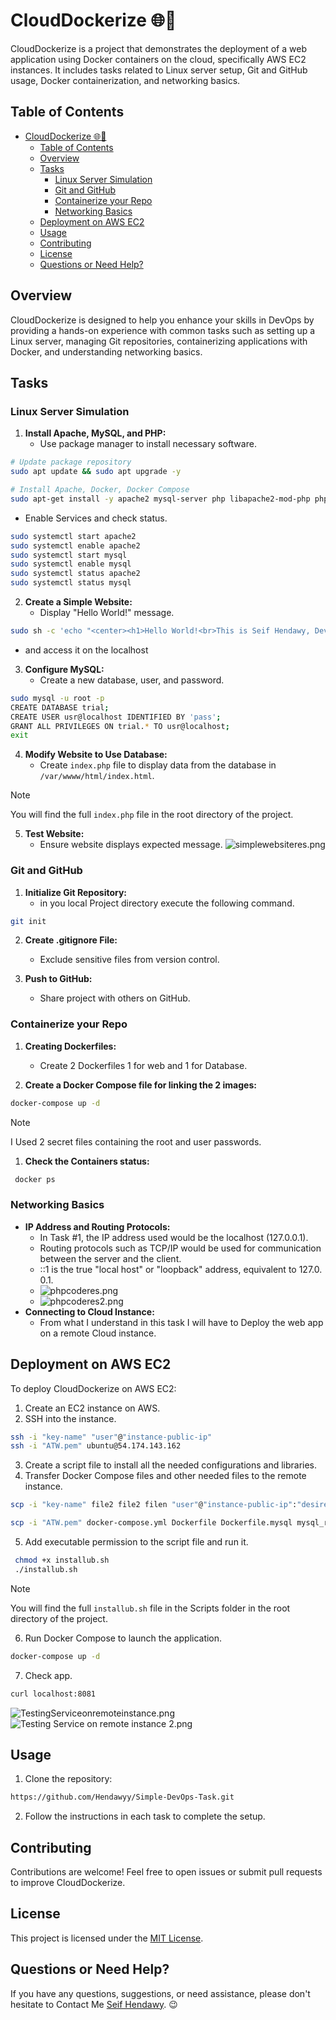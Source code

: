 # CloudDockerize 🌐🐳

CloudDockerize is a project that demonstrates the deployment of a web application using Docker containers on the cloud, specifically AWS EC2 instances. It includes tasks related to Linux server setup, Git and GitHub usage, Docker containerization, and networking basics.

## Table of Contents

- [CloudDockerize 🌐🐳](#clouddockerize-)
  - [Table of Contents](#table-of-contents)
  - [Overview](#overview)
  - [Tasks](#tasks)
    - [Linux Server Simulation](#linux-server-simulation)
    - [Git and GitHub](#git-and-github)
    - [Containerize your Repo](#containerize-your-repo)
    - [Networking Basics](#networking-basics)
  - [Deployment on AWS EC2](#deployment-on-aws-ec2)
  - [Usage](#usage)
  - [Contributing](#contributing)
  - [License](#license)
  - [Questions or Need Help?](#questions-or-need-help)

## Overview

CloudDockerize is designed to help you enhance your skills in DevOps by providing a hands-on experience with common tasks such as setting up a Linux server, managing Git repositories, containerizing applications with Docker, and understanding networking basics.

## Tasks

### Linux Server Simulation

1. **Install Apache, MySQL, and PHP:**
   - Use package manager to install necessary software.

```bash
# Update package repository
sudo apt update && sudo apt upgrade -y

# Install Apache, Docker, Docker Compose
sudo apt-get install -y apache2 mysql-server php libapache2-mod-php php-mysql docker.io php
```

   - Enable Services and check status.

```bash
sudo systemctl start apache2
sudo systemctl enable apache2
sudo systemctl start mysql
sudo systemctl enable mysql
sudo systemctl status apache2
sudo systemctl status mysql
```

2. **Create a Simple Website:**
   - Display "Hello World!" message.

```bash
sudo sh -c 'echo "<center><h1>Hello World!<br>This is Seif Hendawy, DevOps Engineer 👋</h1></center>"' > /var/wwww/html/index.html'
```

   - and access it on the localhost
  
3. **Configure MySQL:**
   - Create a new database, user, and password.

```bash
sudo mysql -u root -p
CREATE DATABASE trial;
CREATE USER usr@localhost IDENTIFIED BY 'pass';
GRANT ALL PRIVILEGES ON trial.* TO usr@localhost;
exit
```

4. **Modify Website to Use Database:**
   - Create `index.php` file to  display data from the database in `/var/wwww/html/index.html`.

> [!NOTE]
> You will find the full `index.php` file in the root directory of the project.

5. **Test Website:**
   - Ensure website displays expected message.
![simplewebsiteres.png](./Screenshots/Task#1/simplewebsiteres.png)

### Git and GitHub

1. **Initialize Git Repository:**
   - in you local Project directory execute the following command.

```bash
git init
```

2. **Create .gitignore File:**
   - Exclude sensitive files from version control.

3. **Push to GitHub:**
   - Share project with others on GitHub.

### Containerize your Repo

1. **Creating Dockerfiles:**
   - Create 2 Dockerfiles 1 for web and 1 for Database.

2. **Create a Docker Compose file for linking the 2 images:**

```bash
docker-compose up -d
```

> [!NOTE]
> I Used 2 secret files containing the root and user passwords.

1. **Check the Containers status:**

```bash
 docker ps
```

### Networking Basics

- **IP Address and Routing Protocols:**
  - In Task #1, the IP address used would be the localhost (127.0.0.1).
  - Routing protocols such as TCP/IP would be used for communication between the server and the client.
  - ::1 is the true "local host" or "loopback" address, equivalent to 127.0. 0.1.
  - ![phpcoderes.png](./Screenshots/Task#1/phpcoderes.png)
  - ![phpcoderes2.png](./Screenshots/Task#1/phpcoderes2.png)
- **Connecting to Cloud Instance:**
  - From what I understand in this task I will have to Deploy the web app on a remote Cloud instance.

## Deployment on AWS EC2

To deploy CloudDockerize on AWS EC2:

1. Create an EC2 instance on AWS.
2. SSH into the instance.

```bash
ssh -i "key-name" "user"@"instance-public-ip"
ssh -i "ATW.pem" ubuntu@54.174.143.162
```

3. Create a script file to install all the needed configurations and libraries.
4. Transfer Docker Compose files and other needed files to the remote instance.

```bash
scp -i "key-name" file2 file2 filen "user"@"instance-public-ip":"desired-dir-on-remote-instance"

scp -i "ATW.pem" docker-compose.yml Dockerfile Dockerfile.mysql mysql_root_password.txt mysql_user_password.txt index.php installub.sh  ubuntu@54.174.143.162:~
```

5. Add executable permission to the script file and run it.

```bash
 chmod +x installub.sh
 ./installub.sh
```

> [!NOTE]
> You will find the full `installub.sh` file in the Scripts folder in the root directory of the project.

6. Run Docker Compose to launch the application.

```bash
docker-compose up -d
```

7. Check app.

```bash
curl localhost:8081
```
 
![TestingServiceonremoteinstance.png](./Screenshots/Task#4/TestingServiceonremoteinstance.png)
![Testing Service on remote instance 2.png](./Screenshots/Task#4/TestingServiceonremoteinstance2.png)

## Usage

1. Clone the repository:

```bash
https://github.com/Hendawyy/Simple-DevOps-Task.git
```

2. Follow the instructions in each task to complete the setup.

## Contributing

Contributions are welcome! Feel free to open issues or submit pull requests to improve CloudDockerize.

## License

This project is licensed under the [MIT License](LICENSE).

## Questions or Need Help?

If you have any questions, suggestions, or need assistance, please don't hesitate to Contact Me [Seif Hendawy](mailto:seifhendawy1@gmail.com). 😉